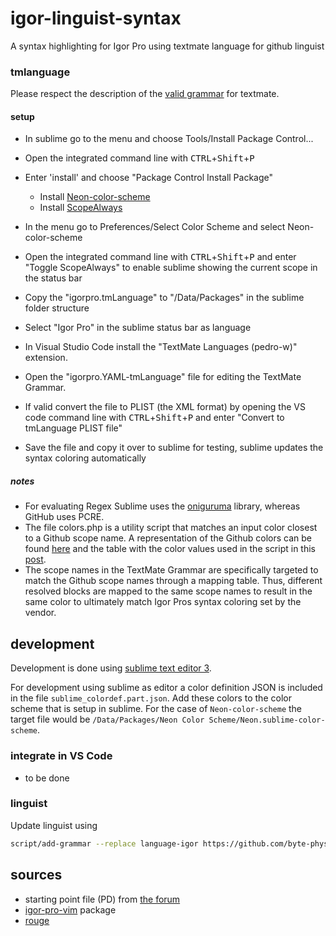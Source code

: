 # igor-linguist-syntax
A syntax highlighting for Igor Pro using textmate language for github linguist

### tmlanguage

Please respect the description of the [valid
grammar](https://macromates.com/manual/en/language_grammars) for textmate.

#### setup

* In sublime go to the menu and choose Tools/Install Package Control...
* Open the integrated command line with <kbd>CTRL</kbd>+<kbd>Shift</kbd>+<kbd>P</kbd>
* Enter 'install' and choose "Package Control Install Package"
  * Install [Neon-color-scheme](https://github.com/MattDMo/Neon-color-scheme)
  * Install [ScopeAlways](https://packagecontrol.io/packages/ScopeAlways)
* In the menu go to Preferences/Select Color Scheme and select Neon-color-scheme
* Open the integrated command line with <kbd>CTRL</kbd>+<kbd>Shift</kbd>+<kbd>P</kbd> and enter "Toggle ScopeAlways" to enable sublime showing the current scope in the status bar
* Copy the "igorpro.tmLanguage" to "/Data/Packages" in the sublime folder structure
* Select "Igor Pro" in the sublime status bar as language


* In Visual Studio Code install the "TextMate Languages (pedro-w)" extension.
* Open the "igorpro.YAML-tmLanguage" file for editing the TextMate Grammar.
* If valid convert the file to PLIST (the XML format) by opening the VS code command line with <kbd>CTRL</kbd>+<kbd>Shift</kbd>+<kbd>P</kbd> and enter "Convert to tmLanguage PLIST file"
* Save the file and copy it over to sublime for testing, sublime updates the syntax coloring automatically

##### notes
* For evaluating Regex Sublime uses the [oniguruma](https://github.com/kkos/oniguruma) library, whereas GitHub uses PCRE.
* The file colors.php is a utility script that matches an input color closest to a Github scope name. A representation of the Github colors can be found [here](https://github.com/Alhadis/language-etc/blob/master/samples/lists/scope-previews.nanorc) and the table with the color values used in the script in this [post](https://github.com/github-linguist/linguist/pull/4568#issuecomment-513739638).
* The scope names in the TextMate Grammar are specifically targeted to match the Github scope names through a mapping table. Thus, different resolved blocks are mapped to the same scope names to result in the same color to ultimately match Igor Pros syntax coloring set by the vendor.
## development

Development is done using [sublime text editor 3](http://www.sublimetext.com/).

For development using sublime as editor a color definition JSON is included in the file `sublime_colordef.part.json`. Add these colors to the color scheme that is setup in sublime. For the case of `Neon-color-scheme` the target file would be `/Data/Packages/Neon Color Scheme/Neon.sublime-color-scheme`.

### integrate in VS Code

* to be done

### linguist

Update linguist using

```sh
script/add-grammar --replace language-igor https://github.com/byte-physics/language-igor
```

## sources

* starting point file (PD) from [the forum](https://www.wavemetrics.com/comment/5280#comment-5280)
* [igor-pro-vim](https://github.com/t-b/igor-pro-vim) package
* [rouge](https://github.com/rouge-ruby/rouge/commit/2ce33dacb63fabefc2a0f16ee834822c001779b9)
